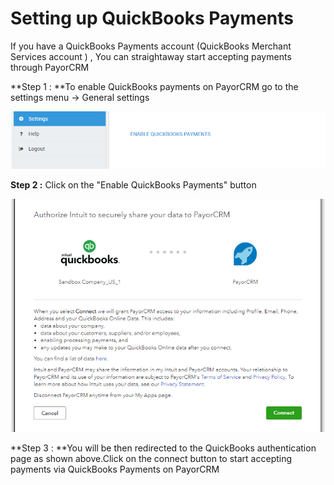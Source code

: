 # Setting up QuickBooks Payments

If you have a QuickBooks Payments account (QuickBooks Merchant Services account ) , You can straightaway start accepting payments through PayorCRM&#x20;

**Step 1 : **To enable QuickBooks payments on PayorCRM go to the settings menu -> General settings

![](<../.gitbook/assets/image (10).png>)

**Step 2 :**  Click on the "Enable QuickBooks Payments" button

![](<../.gitbook/assets/image (35).png>)

**Step 3 : **You will be then redirected to the QuickBooks authentication page as shown above.Click on the connect button to start accepting payments via QuickBooks Payments on PayorCRM
